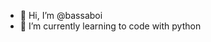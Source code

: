 - 👋 Hi, I’m @bassaboi
- 🌱 I’m currently learning to code with python
  

<!---
bassaboi/bassaboi is a ✨ special ✨ repository because its `README.md` (this file) appears on your GitHub profile.
You can click the Preview link to take a look at your changes.
--->
